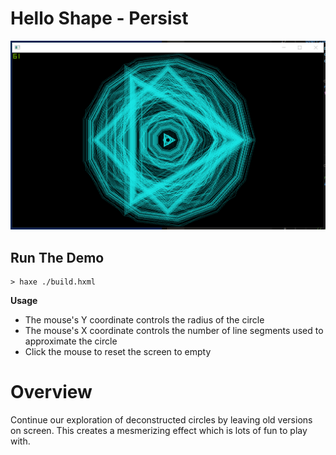 # Hello Shape - Persist

![Demo Screenshot](https://github.com/BradLyman/get-creative-with-heaps/blob/master/P2-Shape/1-2-persist-shape/Screenshot.png)

## Run The Demo

```
> haxe ./build.hxml
```

**Usage**

* The mouse's Y coordinate controls the radius of the circle
* The mouse's X coordinate controls the number of line segments used to approximate the circle
* Click the mouse to reset the screen to empty

# Overview

Continue our exploration of deconstructed circles by leaving old versions on screen.
This creates a mesmerizing effect which is lots of fun to play with.
